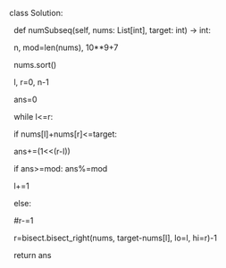 class Solution:

&nbsp;   def numSubseq(self, nums: List\[int], target: int) -> int:

&nbsp;       n, mod=len(nums), 10\*\*9+7

&nbsp;       nums.sort()

&nbsp;       l, r=0, n-1

&nbsp;       ans=0

&nbsp;       while l<=r:

&nbsp;           if nums\[l]+nums\[r]<=target:

&nbsp;               ans+=(1<<(r-l))

&nbsp;               if ans>=mod: ans%=mod

&nbsp;               l+=1

&nbsp;           else:

&nbsp;               #r-=1

&nbsp;               r=bisect.bisect\_right(nums, target-nums\[l], lo=l, hi=r)-1

&nbsp;       return ans

&nbsp;       

